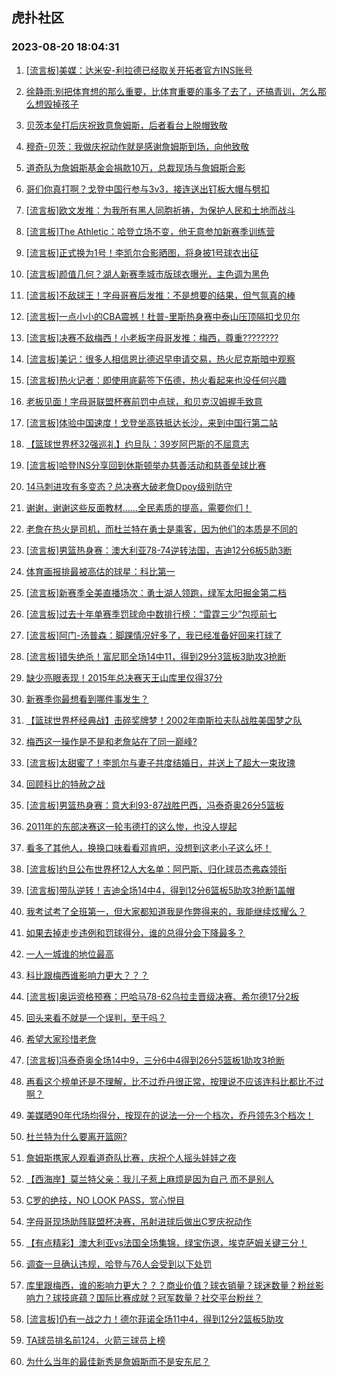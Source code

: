 ## 虎扑社区 
### 2023-08-20 18:04:31

1. [[流言板]美媒：达米安-利拉德已经取关开拓者官方INS账号](https://bbs.hupu.com/61751314.html)

2. [徐静雨:别把体育想的那么重要，比体育重要的事多了去了，还搞青训，怎么那么想毁掉孩子](https://bbs.hupu.com/61750317.html)

3. [贝茨本垒打后庆祝致意詹姆斯，后者看台上脱帽致敬](https://bbs.hupu.com/61750500.html)

4. [穆奇-贝茨：我做庆祝动作就是感谢詹姆斯到场，向他致敬](https://bbs.hupu.com/61752758.html)

5. [道奇队为詹姆斯基金会捐款10万，总裁现场与詹姆斯合影](https://bbs.hupu.com/61750132.html)

6. [哥们你真打啊？戈登中国行参与3v3，接连送出钉板大帽与劈扣](https://bbs.hupu.com/61748944.html)

7. [[流言板]欧文发推：为我所有黑人同胞祈祷，为保护人民和土地而战斗](https://bbs.hupu.com/61748825.html)

8. [[流言板]The Athletic：哈登立场不变，他无意参加新赛季训练营](https://bbs.hupu.com/61748982.html)

9. [[流言板]正式换为1号！李凯尔合影晒图，将身披1号球衣出征](https://bbs.hupu.com/61748770.html)

10. [[流言板]颜值几何？湖人新赛季城市版球衣曝光，主色调为黑色](https://bbs.hupu.com/61748600.html)

11. [[流言板]不敌球王！字母哥赛后发推：不是想要的结果，但气氛真的棒](https://bbs.hupu.com/61754789.html)

12. [[流言板]一点小小的CBA震撼！杜普-里斯热身赛中泰山压顶隔扣戈贝尔](https://bbs.hupu.com/61753141.html)

13. [[流言板]决赛不敌梅西！小老板字母哥发推：梅西，尊重????????](https://bbs.hupu.com/61752027.html)

14. [[流言板]美记：很多人相信恩比德迟早申请交易，热火尼克斯暗中观察](https://bbs.hupu.com/61748669.html)

15. [[流言板]热火记者：即使用底薪签下伍德，热火看起来也没任何兴趣](https://bbs.hupu.com/61749298.html)

16. [老板见面！字母哥联盟杯赛前罚中点球，和贝克汉姆握手致意](https://bbs.hupu.com/61749321.html)

17. [[流言板]体验中国速度！戈登坐高铁抵达长沙，来到中国行第二站](https://bbs.hupu.com/61753270.html)

18. [【篮球世界杯32强巡礼】约旦队：39岁阿巴斯的不屈意志](https://bbs.hupu.com/61753842.html)

19. [[流言板]哈登INS分享回到休斯顿举办慈善活动和慈善垒球比赛](https://bbs.hupu.com/61751676.html)

20. [14马刺进攻有多变态？总决赛大破老詹Dpoy级别防守](https://bbs.hupu.com/61749931.html)

21. [谢谢，谢谢这些反面教材……全民素质的提高，需要你们！](https://bbs.hupu.com/61748330.html)

22. [老詹在热火是司机，而杜兰特在勇士是乘客，因为他们的本质是不同的](https://bbs.hupu.com/61754039.html)

23. [[流言板]男篮热身赛：澳大利亚78-74逆转法国，吉迪12分6板5助3断](https://bbs.hupu.com/61753446.html)

24. [体育画报排最被高估的球星：科比第一](https://bbs.hupu.com/61754848.html)

25. [[流言板]新赛季全美直播场次：勇士湖人领跑，绿军太阳掘金第二档](https://bbs.hupu.com/61748575.html)

26. [[流言板]过去十年单赛季罚球命中数排行榜：“雷霆三少”包揽前七](https://bbs.hupu.com/61748477.html)

27. [[流言板]阿门-汤普森：脚踝情况好多了，我已经准备好回来打球了](https://bbs.hupu.com/61754537.html)

28. [[流言板]错失绝杀！富尼耶全场14中11，得到29分3篮板3助攻3抢断](https://bbs.hupu.com/61753578.html)

29. [缺少亮眼表现！2015年总决赛天王山库里仅得37分](https://bbs.hupu.com/61754711.html)

30. [新赛季你最想看到哪件事发生？](https://bbs.hupu.com/61753325.html)

31. [【篮球世界杯经典战】击碎奖牌梦！2002年南斯拉夫队战胜美国梦之队](https://bbs.hupu.com/61753881.html)

32. [梅西这一操作是不是和老詹站在了同一巅峰?](https://bbs.hupu.com/61754284.html)

33. [[流言板]太甜蜜了！李凯尔与妻子共度结婚日，并送上了超大一束玫瑰](https://bbs.hupu.com/61748887.html)

34. [回顾科比的特赦之战](https://bbs.hupu.com/61754031.html)

35. [[流言板]男篮热身赛：意大利93-87战胜巴西，冯泰奇奥26分5篮板](https://bbs.hupu.com/61755628.html)

36. [2011年的东部决赛这一轮韦德打的这么惨，也没人提起](https://bbs.hupu.com/61754636.html)

37. [看多了其他人，换换口味看看邓肯吧，没想到这老小子这么坏！](https://bbs.hupu.com/61751517.html)

38. [[流言板]约旦公布世界杯12人大名单：阿巴斯、归化球员杰弗森领衔](https://bbs.hupu.com/61755142.html)

39. [[流言板]带队逆转！吉迪全场14中4，得到12分6篮板5助攻3抢断1盖帽](https://bbs.hupu.com/61753541.html)

40. [我考试考了全班第一，但大家都知道我是作弊得来的，我能继续炫耀么？](https://bbs.hupu.com/61754371.html)

41. [如果去掉走步违例和罚球得分，谁的总得分会下降最多？](https://bbs.hupu.com/61754382.html)

42. [一人一城谁的地位最高](https://bbs.hupu.com/61753176.html)

43. [科比跟梅西谁影响力更大？？？](https://bbs.hupu.com/61754985.html)

44. [[流言板]奥运资格预赛：巴哈马78-62乌拉圭晋级决赛、希尔德17分2板](https://bbs.hupu.com/61749974.html)

45. [回头来看不就是一个误判，至于吗？](https://bbs.hupu.com/61755983.html)

46. [希望大家珍惜老詹](https://bbs.hupu.com/61755157.html)

47. [[流言板]冯泰奇奥全场14中9，三分6中4得到26分5篮板1助攻3抢断](https://bbs.hupu.com/61755672.html)

48. [再看这个榜单还是不理解，比不过乔丹很正常，按理说不应该连科比都比不过啊？](https://bbs.hupu.com/61754199.html)

49. [美媒晒90年代场均得分，按现在的说法一分一个档次，乔丹领先3个档次！](https://bbs.hupu.com/61754187.html)

50. [杜兰特为什么要离开篮网?](https://bbs.hupu.com/61754276.html)

51. [詹姆斯携家人观看道奇队比赛，庆祝个人摇头娃娃之夜](https://bbs.hupu.com/61749821.html)

52. [【西海岸】莫兰特父亲：我儿子惹上麻烦是因为自己 而不是别人](https://bbs.hupu.com/61752005.html)

53. [C罗的绝技，NO LOOK PASS，赏心悦目](https://bbs.hupu.com/61755790.html)

54. [字母哥现场助阵联盟杯决赛，吊射进球后做出C罗庆祝动作](https://bbs.hupu.com/61749197.html)

55. [【有点精彩】澳大利亚vs法国全场集锦，绿宝伤退，埃克萨姆关键三分！](https://bbs.hupu.com/61753876.html)

56. [调查一旦确认违规，哈登与76人会受到以下处罚](https://bbs.hupu.com/61752450.html)

57. [库里跟梅西，谁的影响力更大？？？商业价值？球衣销量？球迷数量？粉丝影响力？球技底蕴？国际比赛成就？冠军数量？社交平台粉丝？](https://bbs.hupu.com/61755450.html)

58. [[流言板]仍有一战之力！德尔菲诺全场11中4，得到12分2篮板5助攻](https://bbs.hupu.com/61750597.html)

59. [TA球员排名前124，火箭三球员上榜](https://bbs.hupu.com/61752010.html)

60. [为什么当年的最佳新秀是詹姆斯而不是安东尼？](https://bbs.hupu.com/61755250.html)

